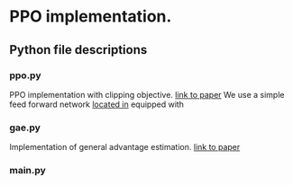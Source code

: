 # PPO implementation. 


## Python file descriptions

### ppo.py
PPO implementation with clipping objective.
[link to paper](https://arxiv.org/abs/1707.06347)
We use a simple feed forward network [located in](models/actor_critic.py)
equipped with 

### gae.py
Implementation of general advantage estimation.
[link to paper](https://arxiv.org/abs/1506.02438)

### main.py

##